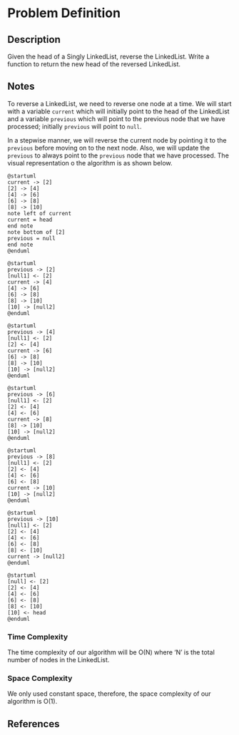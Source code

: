 # Problem Definition

## Description

Given the head of a Singly LinkedList, reverse the LinkedList. Write a function to return the new head of the reversed LinkedList.

## Notes

To reverse a LinkedList, we need to reverse one node at a time. We will start with a variable `current` which will initially point to the head of the LinkedList and a variable `previous` which will point to the previous node that we have processed; initially `previous` will point to `null`.

In a stepwise manner, we will reverse the current node by pointing it to the `previous` before moving on to the next node. Also, we will update the `previous` to always point to the `previous` node that we have processed. The visual representation o the algorithm is as shown below.

```plantuml
@startuml
current -> [2]
[2] -> [4]
[4] -> [6]
[6] -> [8]
[8] -> [10]
note left of current
current = head
end note
note bottom of [2]
previous = null
end note
@enduml
```

```plantuml
@startuml
previous -> [2]
[null1] <- [2]
current -> [4]
[4] -> [6]
[6] -> [8]
[8] -> [10]
[10] -> [null2]
@enduml
```

```plantuml
@startuml
previous -> [4]
[null1] <- [2]
[2] <- [4]
current -> [6]
[6] -> [8]
[8] -> [10]
[10] -> [null2]
@enduml
```

```plantuml
@startuml
previous -> [6]
[null1] <- [2]
[2] <- [4]
[4] <- [6]
current -> [8]
[8] -> [10]
[10] -> [null2]
@enduml
```

```plantuml
@startuml
previous -> [8]
[null1] <- [2]
[2] <- [4]
[4] <- [6]
[6] <- [8]
current -> [10]
[10] -> [null2]
@enduml
```

```plantuml
@startuml
previous -> [10]
[null1] <- [2]
[2] <- [4]
[4] <- [6]
[6] <- [8]
[8] <- [10]
current -> [null2]
@enduml
```

```plantuml
@startuml
[null] <- [2]
[2] <- [4]
[4] <- [6]
[6] <- [8]
[8] <- [10]
[10] <- head
@enduml
```

### Time Complexity

The time complexity of our algorithm will be O(N) where ‘N’ is the total number of nodes in the LinkedList.

### Space Complexity

We only used constant space, therefore, the space complexity of our algorithm is O(1).

## References
